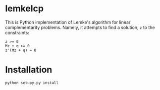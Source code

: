 # lemkelcp

This is Python implementation of Lemke's algorithm for linear complementarity problems. Namely, it attempts to find a solution, `z` to the constraints:

```
z >= 0 
Mz + q >= 0 
z'(Mz + q) = 0
```

# Installation

```
python setupy.py install
```